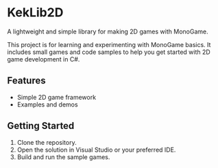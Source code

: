 # KekLib2D

A lightweight and simple library for making 2D games with MonoGame.

This project is for learning and experimenting with MonoGame basics. It includes small games and code samples to help you get started with 2D game development in C#.

## Features

- Simple 2D game framework
- Examples and demos

## Getting Started

1. Clone the repository.
2. Open the solution in Visual Studio or your preferred IDE.
3. Build and run the sample games.
